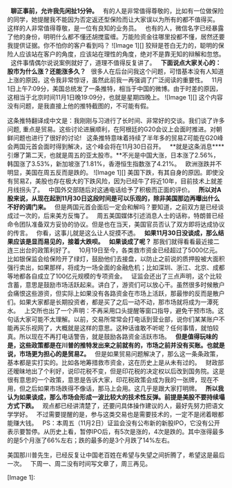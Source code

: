  
**聊正事前，允许我先闲扯1分钟。**
 
有的人是非常值得尊敬的，比如有一位做保险的同学，她提醒我不能因为否定返还型保险而让大家误以为所有的都不值得买。
 
这样的人非常值得尊敬，是一位有良知的业务员。
 
也有的人，微信名字已经暴露了他的身份，明明什么都不懂还胡搅蛮缠。万能险资金往哪里投都不懂，居然还要我提供证据。你不怕你的客户看到吗？
![Image 1][]
狡辩是苍白无力的，聪明的保险人应该站在客户的角度，应该站在理性的角度，绝对不是靠无知的辩解和忽悠。
 
这件事情偶尔说说案例就好了，道理不值得反复讲了。
 
**下面说点大家关心的：股市为什么涨？还能涨多久？**
 
很多人在后台问我这个问题，可惜基本没有人知道上涨的原因，这令我非常惊讶，虽然此前我一再强调了广泛阅读的重要性。
 
11月1日上午7:09分，美国总统发了一条推特，相当于中国的微博。由于时差的原因，这相当于北京时间11月1日晚19:09分，也就是星期四晚上。
![Image 1][]
这个内容没有问题，是我直接上他的推特截图的，不可能有假。
  
这条推特翻译成中文是：我刚刚与习进行了长时间、非常好的交谈。我们谈了许多问题, 重点是贸易。这些讨论进展顺利，在阿根廷的G20会议上会面时推进。对朝鲜问题也进行了很好的讨论!
 
这条推特意味着持续了半年多的贸易Z可能在G20峰会两国元首会面时得到解决，这个峰会将在11月30日召开。
 
**就是这条消息****引爆了第二天，也就是周五的亚太股市。**不光是中国大涨，日本涨了2.56%，韩国涨了3.53%，新加坡涨了1.81%，香港恒生指数涨了4.21%。
 
欧洲涨跌并不明显，美国在周五反而是跌的。
![Image 1][]
美国下跌，有其自身的原因。即使没有贸易Z，美股也存在极大的下跌风险，因为已经牛了将近10年，目前技术上就差月线拐头了。
 
中国外交部随后对这通电话给予了积极而正面的评价。
 
**所以对A股来说，从现在起到11月30日这段时间是可以乐观的，除非美国那边再曝出什么不好的调门来。**
 
但是两国元首会面后一定会和解吗？要知道，之前双方是已经谈成过一次的，后来美方反悔了。
 
周五美国媒体引述消息人士的话称，特朗普已经命令团队准备双方妥协的协议。但是也在当天，美国官员否认了双方即将达成协议的传言。
 
你看，这事儿就是这么让人捉摸不透。
 
**如果11月30日没谈成，那么结果应该是显而易见的，接着大跌呗。**
 
**如果谈成了呢？**
那我们就得看看最近接二连三出台的政策利好了。
 
10月19日至今，各类救市资金已经超过了5000亿元。比如银保监会给保险开了绿灯，鼓励他们去接盘，以防止之前说的质押股被大面积强行卖出，如果那样，将成为一场全面的金融危机；比如深圳、浙江、北京、成都等地都各自成立了100亿元规模的专项资金。
 
证监会还出了三点声明，这个比较含蓄，意思是鼓励市场活跃起来。讲白了，游资们可以放心干。虽然很多时候散户会痛恨这些游资，但实际上如果没有各路资金在市场上活跃，那最惨的反而是散户们。如果大家都是长期投资者，都是买了之后一动不动，那市场就将成为一潭死水。
 
上交所也出了一个声明：不再采用口头提醒等窗口指导，避免干预市场。这句话大家可能不太理解。以前，交易所常常会打电话到营业部，说你们某某账户不能再买乐视网了，大概就是这样的意思。这种话谁敢不听呢？任何事情，就怕较真。所以现在不再打电话警告，就是鼓励各路资金活跃市场。
 
**但是值得玩味的是，这些政策都是在川普的推特发出来之前就有的，市场之前并没有买账。也就是说，市场更为担心的是贸易Z。**
 
但是如果贸易问题解决了，那么这一条条政策，基本都是实打实的。比如各地筹措救市资金，这在历史上是从未有过的。
 
财政部还暧昧地出了个利好，说印花税不变，但是印花税的决定权以后改到国务院。这是很有意思的一个政策，意思是告诉大家，印花税政策会成为我的一张牌，现在不用，但之后如果市场跌得不像话，那马上会用。这几乎是跟大家打明牌。
 
**所以我认为如果谈成，那么市场会形成一波比较大的技术性反弹。前提是美股不要持续塌方式下跌。**
 
观点都已经讲清楚了，还要问具体操作建议的人，最好先努力把语文学学好。
 
不过需要提醒的是，参与这类交易也是需要技术的，一定不是闭着眼都能赚大钱。
 
PS：本周五（11月2日）证监会没有公布新的新股IPO，它没有公开表示要暂停。从历史上看，暂停IPO后，有5次是涨的，4次是跌的。其中涨得最多的是5个月涨了66%左右；跌的最多的是3个月跌了14%左右。
  
美国那川普先生，已经反复让中国老百姓在希望与失望之间折腾了，希望这是最后一次。
 
下周一、周二没有时间写文章了，周三再见。

[Image 1]: 